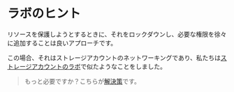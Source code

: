 # ラボのヒント

リソースを保護しようとするときに、それをロックダウンし、必要な権限を徐々に追加することは良いアプローチです。

この場合、それはストレージアカウントのネットワーキングであり、私たちは[ストレージアカウントのラボ](/labs/storage/hints.md)で似たようなことをしました。

> もっと必要ですか？こちらが[解決策](solution_jp.md)です。

